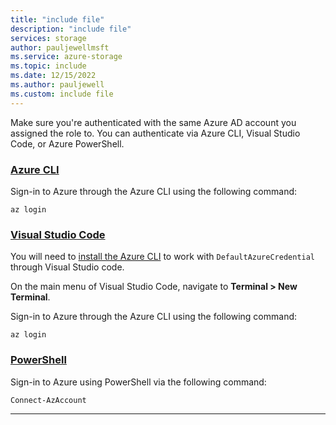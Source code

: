 ```yaml
---
title: "include file"
description: "include file"
services: storage
author: pauljewellmsft
ms.service: azure-storage
ms.topic: include
ms.date: 12/15/2022
ms.author: pauljewell
ms.custom: include file
---
```


Make sure you're authenticated with the same Azure AD account you assigned the role to. You can authenticate via Azure CLI, Visual Studio Code, or Azure PowerShell.

### [Azure CLI](#tab/sign-in-azure-cli)

Sign-in to Azure through the Azure CLI using the following command:

```azurecli
az login
```

### [Visual Studio Code](#tab/sign-in-visual-studio-code)

You will need to [install the Azure CLI](/cli/azure/install-azure-cli) to work with `DefaultAzureCredential` through Visual Studio code.

On the main menu of Visual Studio Code, navigate to **Terminal > New Terminal**.

Sign-in to Azure through the Azure CLI using the following command:

```azurecli
az login
```

### [PowerShell](#tab/sign-in-powershell)

Sign-in to Azure using PowerShell via the following command:

```azurepowershell
Connect-AzAccount
```

--- 